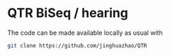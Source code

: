 # QTR BiSeq / hearing

The code can be made available locally as usual with
```bash
git clone https://github.com/jinghuazhao/QTR
```
